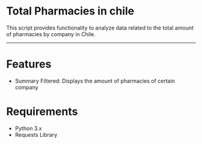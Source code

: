 # Total Pharmacies in chile

This script provides functionality to analyze data related to the total amount of pharmacies by company in Chile.

--- 
 
# Features
- Summary Filtered: Displays the amount of pharmacies of certain company



# Requirements
- Python 3.x
- Requests Library

